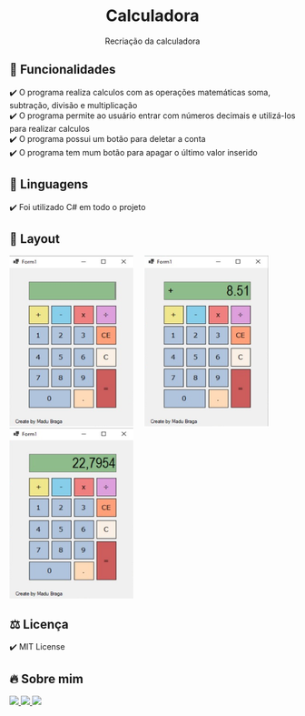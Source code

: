 <h1 align="center"> Calculadora </h1>
<p align="center">Recriação da calculadora

## 🎯 Funcionalidades
✔️ O programa realiza calculos com as operações matemáticas soma, subtração, divisão e multiplicação <br>
✔️ O programa permite ao usuário entrar com números decimais e utilizá-los para realizar calculos <br>
✔️ O programa possui um botão para deletar a conta <br>
✔️ O programa tem mum botão para apagar o último valor inserido

## 🚀 Linguagens
✔️ Foi utilizado C# em todo o projeto

## 🎨 Layout
<p align="left">
      <img src="img 1.png" width="218" height="300"> &nbsp; &nbsp; 
      <img src="img 2.png" width="218" height="300"> &nbsp; &nbsp;  
      <img src="img 3.png" width="218" height="300"> &nbsp; &nbsp; 
      
## ⚖️ Licença
✔️ MIT License

## 🔥 Sobre mim 
  <div>
  <p align="leftr">
  <a href = "https://mail.google.com/mail/u/1/#inbox"><img src="https://img.shields.io/badge/-Gmail-%23EA4335?style=for-the-badge&logo=gmail&logoColor=white" target="_blank">
  </a>
  <a href="https://www.linkedin.com/in/maria-eduarda-macedo-braga-4663bb208/e" target="_blank"><img src="https://img.shields.io/badge/-LinkedIn-%230077B5?style=for-the-badge&logo=linkedin&logoColor=white" target="_blank">
  </a> 
  <a href="https://www.instagram.com/_maria_2k03/?hl=pt-br" target="_blank"><img src="https://img.shields.io/badge/-Instagram-%23E4405F?style=for-the-badge&logo=instagram&logoColor=white" target="_blank">
  </a>
</div></p>
